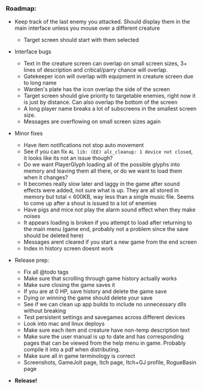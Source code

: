 ### **Roadmap:**
 * Keep track of the last enemy you attacked. Should display them in the main interface unless you mouse over a different creature
   * Target screen should start with them selected

 * Interface bugs
   * Text in the creature screen can overlap on small screen sizes, 3+ lines of description and critical/parry chance will overlap.
   * Gatekeeper icon will overlap with equipment in creature screen due to long name
   * Warden's plate has the icon overlap the side of the screen
   * Target screen should give priority to targetable enemies, right now it is just by distance. Can also overlap the bottom of the screen
   * A long player name breaks a lot of subscreens in the smallest screen size.
   * Messages are overflowing on small screen sizes again

 * Minor fixes
   * Have item notifications not stop auto movement
   * See if you can fix `AL lib: (EE) alc_cleanup: 1 device not closed`, it looks like its not an issue though?
   * Do we want PlayerGlyph loading all of the possible glyphs into memory and leaving them all there, or do we want to load them when it changes?
   * It becomes really slow later and laggy in the game after sound effects were added, not sure what is up. They are all stored in memory but total < 600KB, way less than a single music file. Seems to come up after a shout is issued to a lot of enemies
   * Have pigs and mice not play the alarm sound effect when they make noises
   * It appears loading is broken if you attempt to load after returning to the main menu (game end, probably not a problem since the save should be deleted here)
   * Messages arent cleared if you start a new game from the end screen
   * Index in history screen doesnt work

 * Release prep:
   * Fix all @todo tags
   * Make sure that scrolling through game history actually works
   * Make sure closing the game saves it
    * If you are at 0 HP, save history and delete the game save
   * Dying or winning the game should delete your save
   * See if we can clean up app builds to include no unnecessary dlls without breaking
   * Test persistent settings and savegames across different devices
   * Look into mac and linux deploys
   * Make sure each item and creature have non-temp description text
   * Make sure the user manual is up to date and has corresponding pages that can be viewed from the help menu in game. Probably compile it into a pdf when distributing.
   * Make sure all in game terminology is correct
   * Screenshots, GameJolt page, Itch page, Itch+GJ profile, RogueBasin page

 * **Release!**
